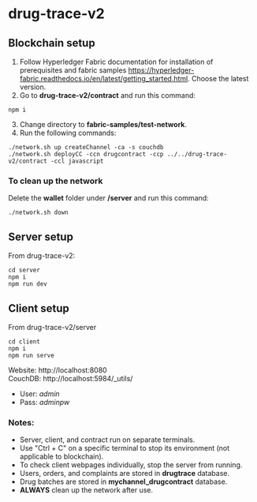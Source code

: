 # drug-trace-v2

## Blockchain setup
1) Follow Hyperledger Fabric documentation for installation of prerequisites and fabric samples https://hyperledger-fabric.readthedocs.io/en/latest/getting_started.html. Choose the latest version. <br/>
2) Go to **drug-trace-v2/contract** and run this command:
```
npm i
```
3) Change directory to **fabric-samples/test-network**. <br/>
4) Run the following commands:
```
./network.sh up createChannel -ca -s couchdb
./network.sh deployCC -ccn drugcontract -ccp ../../drug-trace-v2/contract -ccl javascript
```

### To clean up the network
Delete the **wallet** folder under **/server** and run this command:
```
./network.sh down
```

## Server setup
From drug-trace-v2:

```
cd server
npm i
npm run dev
```

## Client setup
From drug-trace-v2/server
```
cd client
npm i
npm run serve
```

Website: http://localhost:8080 <br/>
CouchDB: http://localhost:5984/_utils/ <br/>
- User: *admin*
- Pass: *adminpw*

### Notes:
- Server, client, and contract run on separate terminals.
- Use "Ctrl + C" on a specific terminal to stop its environment (not applicable to blockchain).
- To check client webpages individually, stop the server from running.
- Users, orders, and complaints are stored in **drugtrace** database.
- Drug batches are stored in **mychannel_drugcontract** database.
- **ALWAYS** clean up the network after use.
